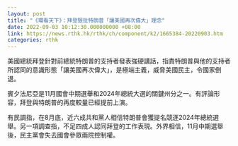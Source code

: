 ```yaml
---
layout: post
title: "《環看天下》：拜登狠批特朗普「讓美國再次偉大」理念"
date: 2022-09-03 10:12:30.000000000 +08:00
link: https://news.rthk.hk/rthk/ch/component/k2/1665384-20220903.htm
categories: rthk
---
```


美國總統拜登針對前總統特朗普的支持者發表強硬講話，指責特朗普與他的支持者所認同的意識形態「讓美國再次偉大」，是極端主義，威脅美國民主，令國家倒退。

賓夕法尼亞是11月國會中期選舉和2024年總統大選的關鍵州分之一。有評論形容，拜登與特朗普的再度較量已經提前上演。

有民調指，在8月底，近六成共和黨人相信特朗普會獲提名競逐2024年總統選舉。另一項調查指，不足四成人認同拜登的工作表現。外界相信，11月中期選舉後，民主黨會失去國會參眾兩院控制權。
